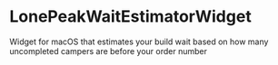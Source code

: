 # LonePeakWaitEstimatorWidget
Widget for macOS that estimates your build wait based on how many uncompleted campers are before your order number
